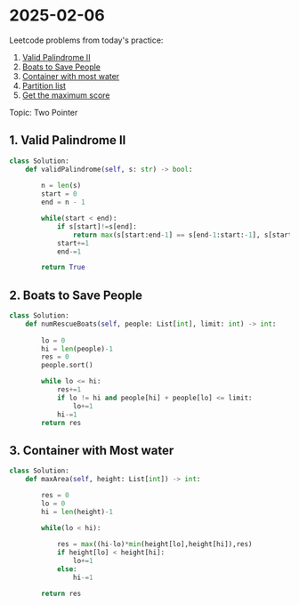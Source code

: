 # 2025-02-06

Leetcode problems from today's practice:

1. [Valid Palindrome II](https://leetcode.com/problems/valid-palindrome-ii/)
2. [Boats to Save People](https://leetcode.com/problems/boats-to-save-people/)
3. [Container with most water](https://leetcode.com/problems/container-with-most-water/)
4. [Partition list](https://leetcode.com/problems/partition-list/)
5. [Get the maximum score](https://leetcode.com/problems/get-the-maximum-score/)


Topic: Two Pointer

## 1. Valid Palindrome II
```python
class Solution:
    def validPalindrome(self, s: str) -> bool:
        
        n = len(s)
        start = 0 
        end = n - 1

        while(start < end):
            if s[start]!=s[end]:
                return max(s[start:end-1] == s[end-1:start:-1], s[start+1:end] == s[end:start+1:-1])
            start+=1
            end-=1

        return True
```

## 2. Boats to Save People
```python
class Solution:
    def numRescueBoats(self, people: List[int], limit: int) -> int:
        
        lo = 0
        hi = len(people)-1
        res = 0 
        people.sort()

        while lo <= hi:
            res+=1
            if lo != hi and people[hi] + people[lo] <= limit:
                lo+=1
            hi-=1
        return res

```

## 3. Container with Most water
```python
class Solution:
    def maxArea(self, height: List[int]) -> int:

        res = 0
        lo = 0 
        hi = len(height)-1

        while(lo < hi):
            
            res = max((hi-lo)*min(height[lo],height[hi]),res)
            if height[lo] < height[hi]:
                lo+=1
            else:
                hi-=1

        return res

```
